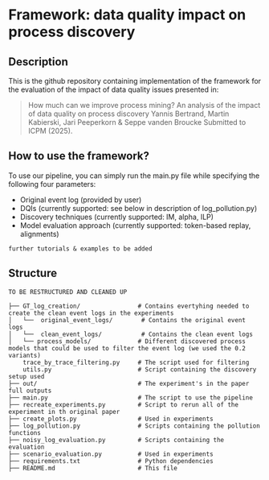 # Framework: data quality impact on process discovery

## Description

This is the github repository containing implementation of the framework for the evaluation of the impact of data quality issues presented in:
> How much can we improve process mining? An analysis of the impact of data quality on process discovery
> Yannis Bertrand, Martin Kabierski, Jari Peeperkorn & Seppe vanden Broucke
Submitted to ICPM (2025).


## How to use the framework?

To use our pipeline, you can simply run the main.py file while specifying the following four parameters:
- Original event log (provided by user)
- DQIs (currently supported: see below in description of log_pollution.py)
- Discovery techniques (currently supported: IM, alpha, ILP)
- Model evaluation approach (currently supported: token-based replay, alignments)

```further tutorials & examples to be added```

## Structure

```TO BE RESTRUCTURED AND CLEANED UP```

```
├── GT_log_creation/                # Contains evertyhing needed to create the clean event logs in the experiments
│   └──  original_event_logs/        # Contains the original event logs
│   └──  clean_event_logs/           # Contains the clean event logs
│   └── process_models/             # Different discovered process models that could be used to filter the event log (we used the 0.2 variants)
    trace_by_trace_filtering.py     # The script used for filtering
    utils.py                        # Script containing the discovery setup used
├── out/                            # The experiment's in the paper full outputs 
├── main.py                         # The script to use the pipeline
├── recreate_experiments.py         # Script to rerun all of the experiment in th original paper
├── create_plots.py                 # Used in experiments
├── log_pollution.py                # Scripts containing the pollution functions
├── noisy_log_evaluation.py         # Scripts containing the evaluation
├── scenario_evaluation.py          # Used in experiments
├── requirements.txt                # Python dependencies
├── README.md                       # This file
```
